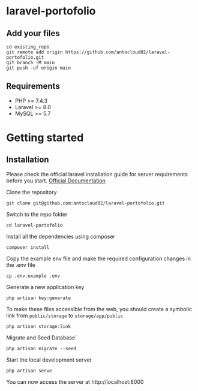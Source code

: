 # laravel-portofolio


## Add your files
```
cd existing_repo
git remote add origin https://github.com/antocloud02/laravel-portofolio.git
git branch -M main
git push -uf origin main
```

## Requirements
* PHP >= 7.4.3
* Laravel >= 8.0
* MySQL >= 5.7

# Getting started

## Installation
Please check the official laravel installation guide for server requirements before you start. [Official Documentation](https://laravel.com/docs/5.4/installation#installation)

Clone the repository

    git clone git@github.com:antocloud02/laravel-portofolio.git

Switch to the repo folder

    cd laravel-portofolio

Install all the dependencies using composer

    composer install

Copy the example env file and make the required configuration changes in the .env file

    cp .env.example .env

Generate a new application key

    php artisan key:generate

To make these files accessible from the web, you should create a symbolic link from `public/storage` to `storage/app/public`

    php artisan storage:link

Migrate and Seed Database`

    php artisan migrate --seed

Start the local development server

    php artisan serve

You can now access the server at http://localhost:8000
